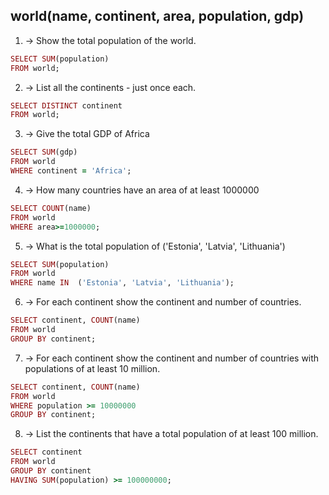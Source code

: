 ## world(name, continent, area, population, gdp)
1. -> Show the total population of the world.
```ruby
SELECT SUM(population)
FROM world;
```
2. -> List all the continents - just once each.
```ruby
SELECT DISTINCT continent
FROM world;
```
3. -> Give the total GDP of Africa
```ruby
SELECT SUM(gdp)
FROM world
WHERE continent = 'Africa';
```
4. -> How many countries have an area of at least 1000000
```ruby
SELECT COUNT(name)
FROM world
WHERE area>=1000000;
```
5. -> What is the total population of ('Estonia', 'Latvia', 'Lithuania')
```ruby
SELECT SUM(population)
FROM world
WHERE name IN  ('Estonia', 'Latvia', 'Lithuania');
```
6. -> For each continent show the continent and number of countries.
```ruby
SELECT continent, COUNT(name)
FROM world
GROUP BY continent;
```
7. -> For each continent show the continent and number of countries with populations of at least 10 million.
```ruby
SELECT continent, COUNT(name)
FROM world
WHERE population >= 10000000
GROUP BY continent;
```
8. -> List the continents that have a total population of at least 100 million.
```ruby
SELECT continent 
FROM world 
GROUP BY continent 
HAVING SUM(population) >= 100000000;
```
